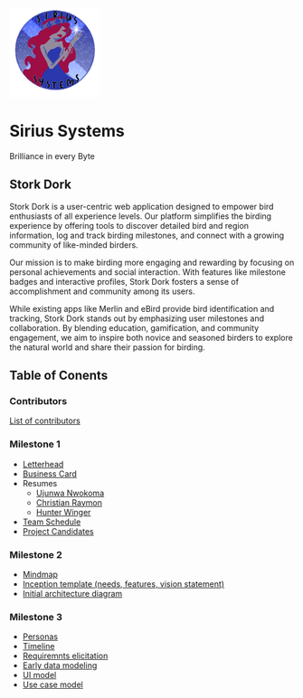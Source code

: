 ![](https://github.com/Chrission/Sirius-Systems-24-25-Senior-Project/blob/dev/team/sirius%20systems/Sirius_Systems_Logo.png?raw=true)

# Sirius Systems

Brilliance in every Byte

## Stork Dork

Stork Dork is a user-centric web application designed to empower bird enthusiasts of all experience levels. Our platform simplifies the birding experience by offering tools to discover detailed bird and region information, log and track birding milestones, and connect with a growing community of like-minded birders.

Our mission is to make birding more engaging and rewarding by focusing on personal achievements and social interaction. With features like milestone badges and interactive profiles, Stork Dork fosters a sense of accomplishment and community among its users.

While existing apps like Merlin and eBird provide bird identification and tracking, Stork Dork stands out by emphasizing user milestones and collaboration. By blending education, gamification, and community engagement, we aim to inspire both novice and seasoned birders to explore the natural world and share their passion for birding.

## Table of Conents

### Contributors

[List of contributors](CONTRIBUTORS.md)

### Milestone 1

- [Letterhead](/team/sirius%20systems/Sirius%20Systems%20Letterhead.pdf)
- [Business Card](team/sirius%20systems/Business%20Card.pdf)
- Resumes
  - [Ujunwa Nwokoma](team/ujunwa/Ujunwa%20Nwokoma%20Resume%20(Redo%20).pdf)
  - [Christian Raymon](team/christian/Christian%20Raymon%20Resume.pdf)
  - [Hunter Winger](team/hunter/Hunter%20Winger%20Resume.pdf)
- [Team Schedule](team/sirius%20systems/team-schedule.md)
- [Project Candidates](team/sirius%20systems/project-ideas.md)

### Milestone 2

- [Mindmap](team/sirius%20systems/Brainstorm%20Map.png)
- [Inception template (needs, features, vision statement)](team/sirius%20systems/Sirius%20Systems%20Web%20Application%20--%20Stork%20Dork.md)
- [Initial architecture diagram](team/sirius%20systems/Stork%20Dork%20Initial%20Architechture%20Diagram.svg)

### Milestone 3

- [Personas](team/sirius%20systems/Stork%20Dork%20Personas.md)
- [Timeline](team/sirius%20systems/timeline.png)
- [Requiremnts elicitation](team/sirius%20systems/Requirements%20Elicitation%20for%20Stork%20Dork.md)
- [Early data modeling](team/sirius%20systems/datadiagram.png)
- [UI model](team/sirius%20systems/UI_Modeling_Sketch.png)
- [Use case model](team/sirius%20systems/Use_Case_Diagram.png)
